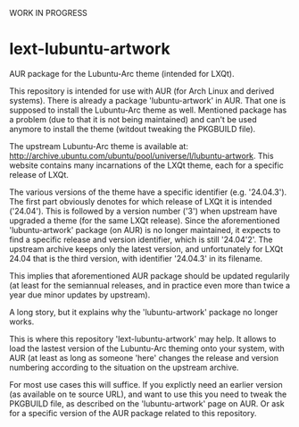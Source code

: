 WORK IN PROGRESS

# lext-lubuntu-artwork
AUR package for the Lubuntu-Arc theme (intended for LXQt).

This repository is intended for use with AUR (for Arch Linux and derived systems). There is already a package 'lubuntu-artwork' in AUR. That one is supposed to install the Lubuntu-Arc theme as well. Mentioned package has a problem (due to that it is not being maintained) and can't be used anymore to install the theme (witdout tweaking the PKGBUILD file).

The upstream Lubuntu-Arc theme is available at: http://archive.ubuntu.com/ubuntu/pool/universe/l/lubuntu-artwork. This website contains many incarnations of the LXQt theme, each for a specific release of LXQt. 

The various versions of the theme have a specific identifier (e.g. '24.04.3'). The first part obviously denotes for which release of LXQt it is intended ('24.04'). This is followed by a version number ('3') when upstream have upgraded a theme (for the same LXQt release). Since the aforementioned 'lubuntu-artwork' package (on AUR) is no longer maintained, it expects to find a specific release and version identifier, which is still '24.04'2'. The upstream archive keeps only the latest version, and unfortunately for LXQt 24.04 that is the third version, with identifier '24.04.3' in its filename. 

This implies that aforementioned AUR package should be updated regularily (at least for the semiannual releases, and in practice even more than twice a year due minor updates by upstream).

A long story, but it explains why the 'lubuntu-artwork' package no longer works. 

This is where this repository 'lext-lubuntu-artwork' may help. It allows to load the lastest version of the Lubuntu-Arc theming onto your system, with AUR (at least as long as someone 'here' changes the release and version numbering according to the situation on the upstream archive. 

For most use cases this will suffice. If you explictly need an earlier version (as available on te source URL), and want to use this you need to tweak the PKGBUILD file, as described on the 'lubuntu-artwork' page on AUR. Or ask for a specific version of the AUR package related to this repository. 
